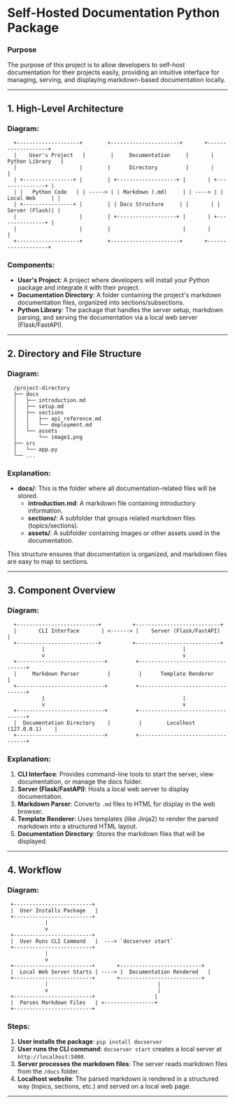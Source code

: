 # Self-Hosted Documentation Python Package

### **Purpose**  
The purpose of this project is to allow developers to self-host documentation for their projects easily, providing an intuitive interface for managing, serving, and displaying markdown-based documentation locally.

---

## **1. High-Level Architecture**
### **Diagram:**

```plaintext
  +--------------------+        +----------------------+       +-------------------+
  |    User's Project   |        |     Documentation     |       |  Python Library   |
  |                    |        |      Directory         |       |                   |
  | +----------------+ |        | +-------------------+ |       | +---------------+ |
  | |   Python Code   | | -----> | | Markdown (.md)     | | ----> | | Local Web     | |
  | +----------------+ |        | | Docs Structure     | |       | | Server (Flask)| |
  |                    |        | +-------------------+ |       | +---------------+ |
  |                    |        |                       |       |                   |
  +--------------------+        +----------------------+       +-------------------+
```

### **Components**:
- **User's Project**: A project where developers will install your Python package and integrate it with their project.
- **Documentation Directory**: A folder containing the project's markdown documentation files, organized into sections/subsections.
- **Python Library**: The package that handles the server setup, markdown parsing, and serving the documentation via a local web server (Flask/FastAPI).

---

## **2. Directory and File Structure**
### **Diagram:**

```plaintext
  /project-directory
  ├── docs
  │   ├── introduction.md
  │   ├── setup.md
  │   ├── sections
  │   │   ├── api_reference.md
  │   │   └── deployment.md
  │   └── assets
  │       └── image1.png
  ├── src
  │   └── app.py
  └── ...
```

### **Explanation**:
- **docs/**: This is the folder where all documentation-related files will be stored.
  - **introduction.md**: A markdown file containing introductory information.
  - **sections/**: A subfolder that groups related markdown files (topics/sections).
  - **assets/**: A subfolder containing images or other assets used in the documentation.
  
This structure ensures that documentation is organized, and markdown files are easy to map to sections.

---

## **3. Component Overview**
### **Diagram:**

```plaintext
  +--------------------------+          +---------------------------+
  |       CLI Interface       | <------> |    Server (Flask/FastAPI)  |
  +--------------------------+          +---------------------------+
           |                                            |
           v                                            v
  +----------------------------+         +----------------------------------+
  |     Markdown Parser         |         |      Template Renderer          |
  +----------------------------+         +----------------------------------+
           |                                            |
           v                                            v
  +----------------------------+         +----------------------------------+
  |  Documentation Directory    |         |        Localhost (127.0.0.1)    |
  +----------------------------+         +----------------------------------+
```

### **Explanation**:
1. **CLI Interface**: Provides command-line tools to start the server, view documentation, or manage the docs folder.
2. **Server (Flask/FastAPI)**: Hosts a local web server to display documentation.
3. **Markdown Parser**: Converts `.md` files to HTML for display in the web browser.
4. **Template Renderer**: Uses templates (like Jinja2) to render the parsed markdown into a structured HTML layout.
5. **Documentation Directory**: Stores the markdown files that will be displayed.

---

## **4. Workflow**

### **Diagram**:
```plaintext
 +-------------------------+
 |  User Installs Package   |
 +-------------------------+
            |
            v
 +-------------------------+
 |  User Runs CLI Command   |  ---> `docserver start`
 +-------------------------+
            |
            v
 +-------------------------+       +--------------------------+
 |  Local Web Server Starts | ----> |  Documentation Rendered   |
 +-------------------------+       +--------------------------+
            |                                   |
            v                                   |
 +-------------------------+                   |
 |  Parses Markdown Files   | <----------------+
 +-------------------------+
```

### **Steps**:
1. **User installs the package**: `pip install docserver`
2. **User runs the CLI command**: `docserver start` creates a local server at `http://localhost:5000`.
3. **Server processes the markdown files**: The server reads markdown files from the `/docs` folder.
4. **Localhost website**: The parsed markdown is rendered in a structured way (topics, sections, etc.) and served on a local web page.
  
---
